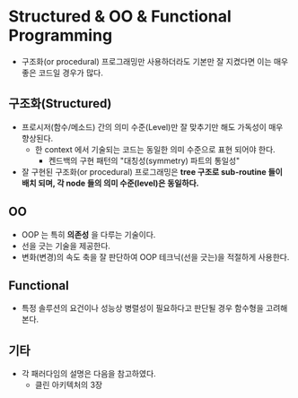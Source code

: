 # Structured & OO & Functional Programming

- 구조화(or procedural) 프로그래밍만 사용하더라도 기본만 잘 지켰다면 이는 매우 좋은 코드일 경우가 많다.

## 구조화(Structured)

- 프로시저(함수/메소드) 간의 의미 수준(Level)만 잘 맞추기만 해도 가독성이 매우 향상된다.
  + 한 context 에서 기술되는 코드는 동일한 의미 수준으로 표현 되어야 한다.
    * 켄드백의 구현 패턴의 "대칭성(symmetry) 파트의 통일성"
- 잘 구현된 구조화(or procedural) 프로그래밍은 __**tree 구조로 sub-routine 들이 배치 되며, 각 node 들의 의미 수준(level)은 동일하다.**__

## OO

- OOP 는 특히 **의존성** 을 다루는 기술이다.
- 선을 긋는 기술을 제공한다.
- 변화(변경)의 속도 축을 잘 판단하여 OOP 테크닉(선을 긋는)을 적절하게 사용한다.

## Functional

- 특정 솔루션의 요건이나 성능상 병렬성이 필요하다고 판단될 경우 함수형을 고려해 본다.

## 기타

- 각 패러다임의 설명은 다음을 참고하였다.
  + 클린 아키텍처의 3장
